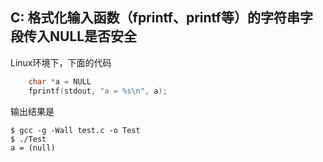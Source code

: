 ## C: 格式化输入函数（fprintf、printf等）的字符串字段传入NULL是否安全

Linux环境下，下面的代码

```c
    char *a = NULL
    fprintf(stdout, "a = %s\n", a);
```
输出结果是
```shell
$ gcc -g -Wall test.c -o Test
$ ./Test
a = (null)
```